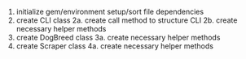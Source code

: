 1. initialize gem/environment setup/sort file dependencies
2. create CLI class
  2a. create call method to structure CLI
  2b. create necessary helper methods 
3. create DogBreed class
  3a. create necessary helper methods
4. create Scraper class
  4a. create necessary helper methods 